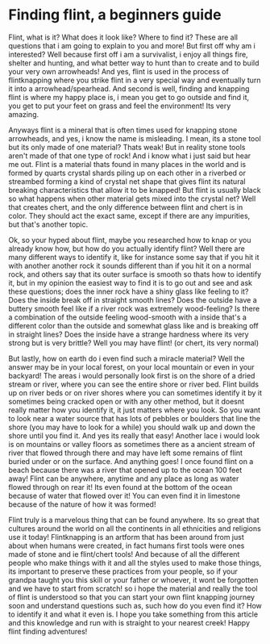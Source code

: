 # Finding flint, a beginners guide



Flint, what is it? What does it look like? Where to find it? These are all questions that i am going to explain to you and more! But first off why am i interested? Well because first off i am a survivalist, i enjoy all things fire, shelter and hunting, and what better way to hunt than to create and to build your very own arrowheads! And yes, flint is used in the process of flintknapping where you strike flint in a very special way and eventually turn it into a arrowhead/spearhead.
And second is well, finding and knapping flint is where my happy place is, i mean you get to go outside and find it, you get to put your feet on grass and feel the environment! Its very amazing.



Anyways flint is a mineral that is often times used for knapping stone arrowheads, and yes, i know the name is misleading. I mean, its a stone tool but its only made of one material? Thats weak! But in reality stone tools aren't made of that one type of rock! And i know what i just said but hear me out. Flint is a material thats found in many places in the world and is formed by quarts crystal shards piling up on each other in a riverbed or streambed forming a kind of crystal net shape that gives flint its natural breaking characteristics that allow it to be knapped! But flint is usually black so what happens when other material gets mixed into the crystal net? Well that creates chert, and the only difference between flint and chert is in color. They should act the exact same, except if there are any impurities, but that's another topic.


Ok, so your hyped about flint, maybe you researched how to knap or you already know how, but how do you actually identify flint? Well there are many different ways to identify it, like for instance some say that if you hit it with another another rock it sounds different than if you hit it on a normal rock, and others say that its outer surface is smooth so thats how to identify it, but in my opinion the easiest way to find it is to go out and see and ask these questions; does the inner rock have a shiny glass like feeling to it? Does the inside break off in straight smooth lines? Does the outside have a buttery smooth feel like if a river rock was extremely wood-feeling? Is there a combination of the outside feeling wood-smooth with a inside that's a different color than the outside and somewhat glass like and is breaking off in straight lines? Does the inside have a strange hardness where its very strong but is very brittle? Well you may have flint! (or chert, its very normal)



But lastly, how on earth do i even find such a miracle material? Well the answer may be in your local forest, on your local mountain or even in your backyard! The areas i would personally look first is on the shore of a dried stream or river, where you can see  the entire shore or river bed. Flint builds up on river beds or on river shores where you can sometimes identify it by it  sometimes being cracked open or with any other method, but it doesnt really matter how you identify it, it just matters where you look. So you want to look near a water source that has lots of pebbles or boulders that line the shore (you may have to look for a while) you should walk up and down the shore until you find it. And yes its really that easy! Another lace i would look is on mountains or valley floors as sometimes there as a ancient stream of river that flowed through there and may have left some remains of flint buried under or on the surface. And anything goes! I once found flint on a beach because there was a river that opened up to the ocean 100 feet away! Flint can be anywhere, anytime and any place as long as water flowed through on rear it! Its even found at the bottom of the ocean because of water that flowed over it! You can even find it in limestone because of the nature of how it was formed!


Flint truly is a marvelous thing that can be found anywhere. Its so great that cultures around the world on all the continents in all ethnicities and religions use it today! Flintknapping is an artform that has been around from just about when humans were created, in fact humans first tools were ones made of stone and ie flint/chert tools! And because of all the different people who make things with it and all the styles used to make those things,  its important to preserve these practices from your people, so if your grandpa taught you this skill or your father or whoever, it wont be forgotten and we have to start from scratch! so i hope the material and really the tool of flint is understood so that you can start your own flint knapping journey soon and understand questions such as, such how do you even find it? How to identify it and what it even is. I hope you take something from this article and this knowledge and run with is straight to your nearest creek! Happy flint finding adventures!

